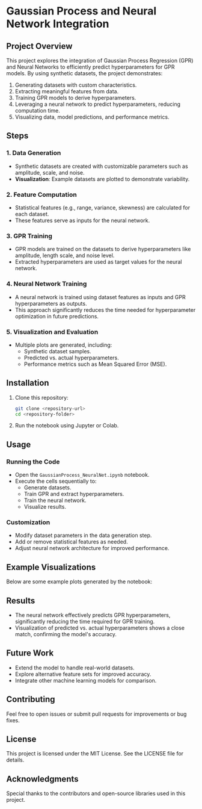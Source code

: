 # Gaussian Process and Neural Network Integration

## Project Overview

This project explores the integration of Gaussian Process Regression (GPR) and Neural Networks to efficiently predict hyperparameters for GPR models. By using synthetic datasets, the project demonstrates:

1. Generating datasets with custom characteristics.
2. Extracting meaningful features from data.
3. Training GPR models to derive hyperparameters.
4. Leveraging a neural network to predict hyperparameters, reducing computation time.
5. Visualizing data, model predictions, and performance metrics.

## Steps

### 1. Data Generation
- Synthetic datasets are created with customizable parameters such as amplitude, scale, and noise.
- **Visualization**: Example datasets are plotted to demonstrate variability.

### 2. Feature Computation
- Statistical features (e.g., range, variance, skewness) are calculated for each dataset.
- These features serve as inputs for the neural network.

### 3. GPR Training
- GPR models are trained on the datasets to derive hyperparameters like amplitude, length scale, and noise level.
- Extracted hyperparameters are used as target values for the neural network.

### 4. Neural Network Training
- A neural network is trained using dataset features as inputs and GPR hyperparameters as outputs.
- This approach significantly reduces the time needed for hyperparameter optimization in future predictions.

### 5. Visualization and Evaluation
- Multiple plots are generated, including:
  - Synthetic dataset samples.
  - Predicted vs. actual hyperparameters.
  - Performance metrics such as Mean Squared Error (MSE).

## Installation

1. Clone this repository:
   ```bash
   git clone <repository-url>
   cd <repository-folder>
   ```

3. Run the notebook using Jupyter or Colab.

## Usage

### Running the Code
- Open the `GaussianProcess_NeuralNet.ipynb` notebook.
- Execute the cells sequentially to:
  - Generate datasets.
  - Train GPR and extract hyperparameters.
  - Train the neural network.
  - Visualize results.

### Customization
- Modify dataset parameters in the data generation step.
- Add or remove statistical features as needed.
- Adjust neural network architecture for improved performance.

## Example Visualizations
Below are some example plots generated by the notebook:


## Results

- The neural network effectively predicts GPR hyperparameters, significantly reducing the time required for GPR training.
- Visualization of predicted vs. actual hyperparameters shows a close match, confirming the model's accuracy.

## Future Work
- Extend the model to handle real-world datasets.
- Explore alternative feature sets for improved accuracy.
- Integrate other machine learning models for comparison.

## Contributing

Feel free to open issues or submit pull requests for improvements or bug fixes.

## License

This project is licensed under the MIT License. See the LICENSE file for details.

## Acknowledgments

Special thanks to the contributors and open-source libraries used in this project.

